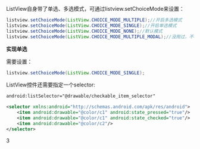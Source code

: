 ListView自身带了单选、多选模式，可通过listview.setChoiceMode来设置：

```java
listview.setChoiceMode(ListView.CHOICE_MODE_MULTIPLE);//开启多选模式
listview.setChoiceMode(ListView.CHOICE_MODE_SINGLE);//开启单选模式
listview.setChoiceMode(ListView.CHOICE_MODE_NONE);//默认模式
listview.setChoiceMode(ListView.CHOICE_MODE_MULTIPLE_MODAL);//没用过，不知道用来干嘛的
```

**实现单选**

需要设置：
```java
listview.setChoiceMode(ListView.CHOICE_MODE_SINGLE);
```

ListView控件还需要指定一个selector:
```xml
android:listSelector="@drawable/checkable_item_selector"
```

```xml
<selector xmlns:android="http://schemas.android.com/apk/res/android">  
    <item android:drawable="@color/c1" android:state_pressed="true"/>  
    <item android:drawable="@color/c1" android:state_checked="true"/>  
    <item android:drawable="@color/c2"/>  
</selector>  
```





























3
